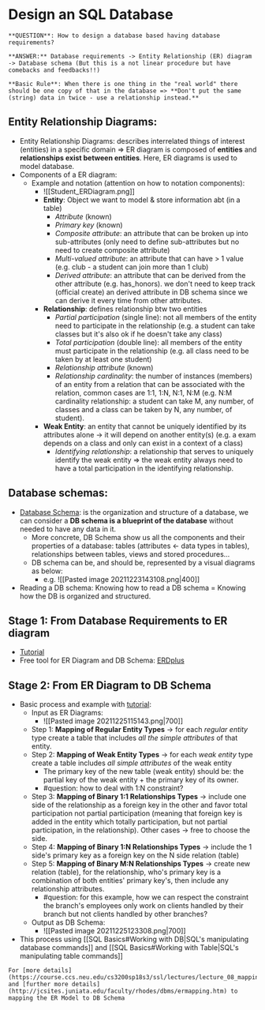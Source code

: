 # Design an SQL Database
```ad-important
**QUESTION**: How to design a database based having database requirements?

**ANSWER:** Database requirements -> Entity Relationship (ER) diagram -> Database schema (But this is a not linear procedure but have comebacks and feedbacks!!)
```
```ad-tip
**Basic Rule**: When there is one thing in the "real world" there should be one copy of that in the database => **Don't put the same (string) data in twice - use a relationship instead.** 
```
## Entity Relationship Diagrams:
- Entity Relationship Diagrams: describes interrelated things of interest (entities) in a specific domain => ER diagram is composed of **entities** and **relationships exist between entities**. Here, ER diagrams is used to model database.
- Components of a ER diagram:
	- Example and notation (attention on how to notation components):
		- ![[Student_ERDiagram.png]]
		- **Entity**: Object we want to model & store information abt (in a table)
			- *Attribute* (known)
			- *Primary key* (known)
			- *Composite attribute*: an attribute that can be broken up into sub-attributes (only need to define sub-attributes but no need to create composite attribute)
			- *Multi-valued attribute*: an attribute that can have > 1 value (e.g. club - a student can join more than 1 club)
			- *Derived attribute*: an attribute that can be derived from the other attribute (e.g. has_honors). we don't need to keep track (official create) an derived attribute in DB schema since we can derive it every time from other attributes.
		- **Relationship**: defines relationship btw two entities
			- *Partial participation* (single line): not all members of the entity need to participate in the relationship (e.g. a student can take classes but it's also ok if he doesn't take any class)
			- *Total participation* (double line): all members of the entity must participate in the relationship (e.g. all class need to be taken by at least one student)
			- *Relationship attribute* (known)
			- *Relationship cardinality*: the number of instances (members) of an entity from a relation that can be associated with the relation, common cases are 1:1, 1:N, N:1, N:M (e.g. N:M cardinality relationship: a student can take M, any number, of classes and a class can be taken by N, any number, of student).
		- **Weak Entity**: an entity that cannot be uniquely identified by its attributes alone -> it will depend on another entity(s) (e.g. a exam depends on a class and only can exist in a context of a class)
			- *Identifying relationship*: a relationship that serves to uniquely identify the weak entity => the weak entity always need to have a total participation in the identifying relationship.
## Database schemas:
- [Database Schema](https://database.guide/what-is-a-database-schema/): is the organization and structure of a database, we can consider a **DB schema is a blueprint of the database** without needed to have any data in it.
	- More concrete, DB Schema show us all the components and their properties of a database: tables (attributes <- data types in tables), relationships between tables, views and stored procedures...
	- DB schema can be, and should be, represented by a visual diagrams as below:
		- e.g. ![[Pasted image 20211223143108.png|400]]
- Reading a DB schema: Knowing how to read a DB schema = Knowing how the DB is organized and structured.
## Stage 1: From Database Requirements to ER diagram
- [Tutorial](https://www.mikedane.com/databases/sql/designing-an-er-diagram/)
- Free tool for ER Diagram and DB Schema: [ERDplus](https://erdplus.com/documents)
## Stage 2: From ER Diagram to DB Schema
- Basic process and example with [tutorial](https://www.mikedane.com/databases/sql/er-diagram-mapping/):
	- Input as ER Diagrams:
		- ![[Pasted image 20211225115143.png|700]]
	- Step 1: **Mapping of Regular Entity Types** -> for each *regular entity* type create a table that includes *all the simple attributes* of that entity.
	- Step 2: **Mapping of Weak Entity Types** -> for each *weak entity* type create a table includes *all simple attributes* of the weak entity
		- The primary key of the new table (weak entity) should be: the partial key of the weak entity + the primary key of its owner.
		- #question: how to deal with 1:N constraint? 
	- Step 3: **Mapping of Binary 1:1 Relationships Types**  -> include one side of the relationship as a foreign key in the other and favor total participation not partial participation (meaning that foreign key is added in the entity which totally participation, but not partial participation, in the relationship). Other cases -> free to choose the side.
	- Step 4: **Mapping of Binary 1:N Relationships Types** -> include the 1 side's primary key as a foreign key on the N side relation (table)
	- Step 5: **Mapping of Binary M:N Relationships Types** -> create new relation (table), for the relationship, who's primary key is a combination of both entities' primary key's, then include any relationship attributes.
		- #question: for this example, how we can respect the constraint the branch's employees only work on clients handled by their branch but not clients handled by other branches?
	- Output as DB Schema: 
		- ![[Pasted image 20211225123308.png|700]]
- This process using [[SQL Basics#Working with DB|SQL's manipulating database commands]] and [[SQL Basics#Working with Table|SQL's manipulating table commands]]
```ad-resources
For [more details](https://course.ccs.neu.edu/cs3200sp18s3/ssl/lectures/lecture_08_mapping.pdf) and [further more details](http://jcsites.juniata.edu/faculty/rhodes/dbms/ermapping.htm) to mapping the ER Model to DB Schema
```
